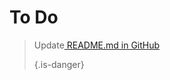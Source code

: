 <!-- TITLE: To Do -->
<!-- SUBTITLE: A quick summary of To Do -->

# To Do
><p>Update<a href=" https://github.com/tieandsuit/wiki2/blob/master/README.md "> README.md in GitHub</a></p>
>
>{.is-danger}